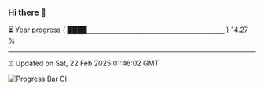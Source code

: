 ### Hi there 👋

⏳ Year progress { ████▁▁▁▁▁▁▁▁▁▁▁▁▁▁▁▁▁▁▁▁▁▁▁▁▁▁ } 14.27 %

---

⏰ Updated on Sat, 22 Feb 2025 01:46:02 GMT

![Progress Bar CI](https://github.com/DhruviPatel157/GitHub-Actions-Demo/workflows/Progress%20Bar%20CI/badge.svg)
